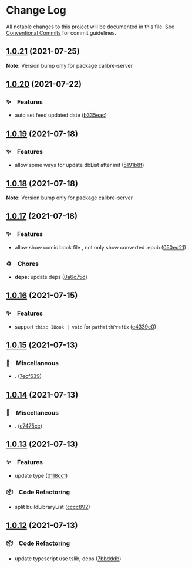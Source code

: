 # Change Log

All notable changes to this project will be documented in this file.
See [Conventional Commits](https://conventionalcommits.org) for commit guidelines.

## [1.0.21](https://github.com/bluelovers/ws-calibre/compare/calibre-server@1.0.20...calibre-server@1.0.21) (2021-07-25)

**Note:** Version bump only for package calibre-server





## [1.0.20](https://github.com/bluelovers/ws-calibre/compare/calibre-server@1.0.19...calibre-server@1.0.20) (2021-07-22)


### ✨　Features

* auto set feed updated date ([b335eac](https://github.com/bluelovers/ws-calibre/commit/b335eac48a688e7c3a74f69845cf4cf4d0580f7d))





## [1.0.19](https://github.com/bluelovers/ws-calibre/compare/calibre-server@1.0.18...calibre-server@1.0.19) (2021-07-18)


### ✨　Features

* allow some ways for update dbList after init ([5191b8f](https://github.com/bluelovers/ws-calibre/commit/5191b8f185ea8b80fdf94d642f93026e24f7c5ba))





## [1.0.18](https://github.com/bluelovers/ws-calibre/compare/calibre-server@1.0.17...calibre-server@1.0.18) (2021-07-18)

**Note:** Version bump only for package calibre-server





## [1.0.17](https://github.com/bluelovers/ws-calibre/compare/calibre-server@1.0.16...calibre-server@1.0.17) (2021-07-18)


### ✨　Features

* allow show comic book file , not only show converted .epub ([050ed21](https://github.com/bluelovers/ws-calibre/commit/050ed215bd0af07507e441084d560500f767a0dd))


### ♻️　Chores

* **deps:** update deps ([0a6c75d](https://github.com/bluelovers/ws-calibre/commit/0a6c75ddc62ebde8e40c1b67ad722714b4edb66d))





## [1.0.16](https://github.com/bluelovers/ws-calibre/compare/calibre-server@1.0.15...calibre-server@1.0.16) (2021-07-15)


### ✨　Features

* support `this: IBook | void` for `pathWithPrefix` ([e4339e0](https://github.com/bluelovers/ws-calibre/commit/e4339e009aacd12e5712970565df3afe14b2e61c))





## [1.0.15](https://github.com/bluelovers/ws-calibre/compare/calibre-server@1.0.14...calibre-server@1.0.15) (2021-07-13)


### 🔖　Miscellaneous

* . ([7ecf639](https://github.com/bluelovers/ws-calibre/commit/7ecf63990761661903a7c594589822736861a6ad))





## [1.0.14](https://github.com/bluelovers/ws-calibre/compare/calibre-server@1.0.13...calibre-server@1.0.14) (2021-07-13)


### 🔖　Miscellaneous

* . ([e7475cc](https://github.com/bluelovers/ws-calibre/commit/e7475cc703e66c66b85477bd218b30bc66d433bf))





## [1.0.13](https://github.com/bluelovers/ws-calibre/compare/calibre-server@1.0.12...calibre-server@1.0.13) (2021-07-13)


### ✨　Features

* update type ([0118cc1](https://github.com/bluelovers/ws-calibre/commit/0118cc135d1d0b24121b05b8f778d8d3806fa019))


### 📦　Code Refactoring

* split buildLibraryList ([cccc892](https://github.com/bluelovers/ws-calibre/commit/cccc8920aabb788fd9dfcb22f159b2df8bc970e6))





## [1.0.12](https://github.com/bluelovers/ws-calibre/compare/calibre-server@1.0.11...calibre-server@1.0.12) (2021-07-13)


### 📦　Code Refactoring

* update typescript use tslib, deps ([7bbdddb](https://github.com/bluelovers/ws-calibre/commit/7bbdddb328dc451455c9620133c6169df88bf288))
